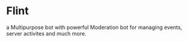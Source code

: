 # Flint

a Multipurpose bot with powerful Moderation bot for managing events, server activites and much more.
